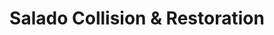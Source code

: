 ---
title: "Salado Collision & Restoration"
url: /salado/salado-collision-and-restoration/
shop: car repair
---